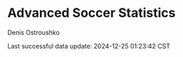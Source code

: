 # Advanced Soccer Statistics
Denis Ostroushko

<!-- gfm -->

Last successful data update: 2024-12-25 01:23:42 CST
